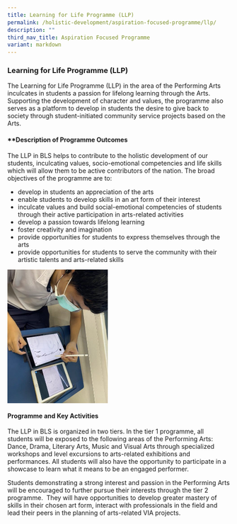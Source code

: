 ```yaml
---
title: Learning for Life Programme (LLP)
permalink: /holistic-development/aspiration-focused-programme/llp/
description: ""
third_nav_title: Aspiration Focused Programme
variant: markdown
---
```

### **Learning for Life Programme (LLP)**
The Learning for Life Programme (LLP) in the area of the Performing Arts inculcates in students a passion for lifelong learning through the Arts. Supporting the development of character and values, the programme also serves as a platform to develop in students the desire to give back to society through student-initiated community service projects based on the Arts.

#### ****Description of Programme Outcomes**
The LLP in BLS helps to contribute to the holistic development of our students, inculcating values, socio-emotional competencies and life skills which will allow them to be active contributors of the nation. The broad objectives of the programme are to:

*   develop in students an appreciation of the arts
*   enable students to develop skills in an art form of their interest
*   inculcate values and build social-emotional competencies of students through their active participation in arts-related activities
*   develop a passion towards lifelong learning
*   foster creativity and imagination
*   provide opportunities for students to express themselves through the arts
*   provide opportunities for students to serve the community with their artistic talents and arts-related skills

<img src="/images/llp.jpg" style="width:45%" align="left">

<br clear="left">

#### **Programme and Key Activities**
The LLP in BLS is organized in two tiers. In the tier 1 programme, all students will be exposed to the following areas of the Performing Arts: Dance, Drama, Literary Arts, Music and Visual Arts through specialized workshops and level excursions to arts-related exhibitions and performances. All students will also have the opportunity to participate in a showcase to learn what it means to be an engaged performer.

Students demonstrating a strong interest and passion in the Performing Arts will be encouraged to further pursue their interests through the tier 2 programme.&nbsp; They will have opportunities to develop greater mastery of skills in their chosen art form, interact with professionals in the field and lead their peers in the planning of arts-related VIA projects.